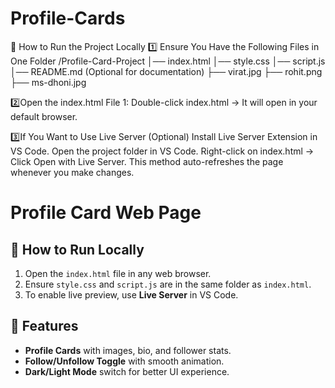 # Profile-Cards
📌 How to Run the Project Locally
1️⃣ Ensure You Have the Following Files in One Folder
/Profile-Card-Project
│── index.html
│── style.css
│── script.js
│── README.md  (Optional for documentation)
├── virat.jpg
├── rohit.png
├── ms-dhoni.jpg

2️⃣Open the index.html File
1: Double-click index.html → It will open in your default browser.

3️⃣If You Want to Use Live Server (Optional)
Install Live Server Extension in VS Code.
Open the project folder in VS Code.
Right-click on index.html → Click Open with Live Server.
This method auto-refreshes the page whenever you make changes.

# Profile Card Web Page

## 📌 How to Run Locally
1. Open the `index.html` file in any web browser.
2. Ensure `style.css` and `script.js` are in the same folder as `index.html`.
3. To enable live preview, use **Live Server** in VS Code.

## 📜 Features
- **Profile Cards** with images, bio, and follower stats.
- **Follow/Unfollow Toggle** with smooth animation.
- **Dark/Light Mode** switch for better UI experience.

